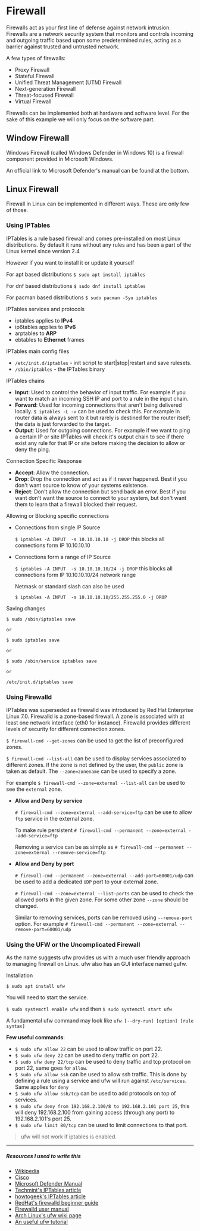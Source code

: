 # Firewall

Firewalls act as your first line of defense against network intrusion. Firewalls are a network security system that monitors and controls incoming and outgoing traffic based upon some predetermined rules, acting as a barrier against trusted and untrusted network.

A few types of firewalls:

  - Proxy Firewall
  - Stateful Firewall
  - Unified Threat Management (UTM) Firewall
  - Next-generation Firewall
  - Threat-focused Firewall
  - Virtual Firewall

Firewalls can be implemented both at hardware and software level. For the sake of this example we will only focus on the software part.

## Window Firewall

Windows Firewall (called Windows Defender in Windows 10) is a firewall component provided in Microsoft Windows.

An official link to Microsoft Defender's manual can be found at the bottom.

## Linux Firewall

Firewall in Linux can be implemented in different ways. These are only few of those.

### Using IPTables

IPTables is a rule based firewall and comes pre-installed on most Linux distributions. By default it runs without any rules and has been a part of the Linux kernel since version 2.4

However if you want to install it or update it yourself

For apt based distributions
`$ sudo apt install iptables`

For dnf based distributions
`$ sudo dnf install iptables`

For pacman based distributions
`$ sudo pacman -Syu iptables`

IPTables services and protocols

  - iptables applies to **IPv4**
  - ip6tables applies to **IPv6**
  - arptables to **ARP**
  - ebtables to **Ethernet** frames

IPTables main config files

  - `/etc/init.d/iptables` - init script to start|stop|restart and save rulesets.
  - `/sbin/iptables` - the IPTables binary

IPTables chains
  
  - **Input**: Used to control the behavior of input traffic. For example if you want to match an incoming SSH IP and port to a rule in the input chain.
  - **Forward**: Used for incoming connections that aren't being delivered locally. `$ iptables -L -v` can be used to check this. For example in router data is always sent to it but rarely is destined for the router itself; the data is just forwarded to the target.
  - **Output**: Used for outgoing connections. For example if we want to ping a certain IP or site IPTables will check it's output chain to see if there exist any rule for that IP or site before making the decision to allow or deny the ping.

Connection Specific Response

  - **Accept**: Allow the connection.
  - **Drop**: Drop the connection and act as if it never happened. Best if you don't want source to know of your systems existence.
  - **Reject**: Don't allow the connection but send back an error. Best if you want don't want the source to connect to your system, but don't want them to learn that a firewall blocked their request.

Allowing or Blocking specific connections
  
  - Connections from single IP Source

    `$ iptables -A INPUT  -s 10.10.10.10 -j DROP` this blocks all connections form IP 10.10.10.10

  - Connections form a range of IP Source

    `$ iptables -A INPUT  -s 10.10.10.10/24 -j DROP` this blocks all connections form IP 10.10.10.10/24 network range

    Netmask or standard slash can also be used

    `$ iptables -A INPUT  -s 10.10.10.10/255.255.255.0 -j DROP`

Saving changes

```
$ sudo /sbin/iptables save

or

$ sudo iptables save

or

$ sudo /sbin/service iptables save

or

/etc/init.d/iptables save
```

### Using Firewalld

IPTables was superseded as firewalld was introduced by Red Hat Enterprise Linux 7.0. Firewalld is a zone-based firewall. A zone is associated with at least one network interface (eth0 for instance). Firewalld provides different levels of security for different connection zones.

`$ firewall-cmd --get-zones` can be used to get the list of preconfigured zones.

`$ firewall-cmd --list-all` can be used to display services associated to different zones. If the zone is not defined by the user, the `public` zone is taken as default. The `--zone=zonename` can be used to specify a zone.

For example `$ firewall-cmd --zone=external --list-all` can be used to see the `external` zone.

* **Allow and Deny by service**

  `# firewall-cmd --zone=external --add-service=ftp` can be use to allow `ftp` service in the external zone.

  To make rule persistent `# firewall-cmd --permanent --zone=external --add-service=ftp`

  Removing a service can be as simple as `# firewall-cmd --permanent --zone=external --remove-service=ftp`

* **Allow and Deny by port**

  `# firewall-cmd --permanent --zone=external --add-port=60001/udp` can be used to add a dedicated `UDP` port to your external zone.

  `# firewall-cmd --zone=external --list-ports` can be used to check the allowed ports in the given zone. For some other zone `--zone` should be changed.

  Similar to removing services, ports can be removed using `--remove-port` option. For example `# firewall-cmd --permanent --zone=external --remove-port=60001/udp`

### Using the UFW or the Uncomplicated Firewall

As the name suggests ufw provides us with a much user friendly approach to managing firewall on Linux. ufw also has an GUI interface named gufw.

Installation

`$ sudo apt install ufw`

You will need to start the service.

`$ sudo systemctl enable ufw` and then `$ sudo systemctl start ufw`

A fundamental ufw command may look like `ufw [--dry-run] [option] [rule syntax]`

**Few useful commands**:

  - `$ sudo ufw allow 22` can be used to allow traffic on port 22.
  - `$ sudo ufw deny 22` can be used to deny traffic on port 22.
  - `$ sudo ufw deny 22/tcp` can be used to deny traffic and tcp protocol on port 22, same goes for `allow`.
  - `$ sudo ufw allow ssh` can be used to allow ssh traffic. This is done by defining a rule using a service and ufw will run against `/etc/services`. Same applies for `deny`
  - `$ sudo ufw allow ssh/tcp` can be used to add protocols on top of services.
  - `$ sudo ufw deny from 192.168.2.100/8 to 192.168.2.101 port 25`, this will deny 192.168.2.100 from gaining access (through any port) to 192.168.2.101's port 25.
  - `$ sudo ufw limit 80/tcp` can be used to limit connections to that port.

> ufw will not work if iptables is enabled.

---

##### Resources I used to write this

- [Wikipedia](https://en.wikipedia.org/wiki/Firewall_(computing))
- [Cisco](https://www.cisco.com/c/en/us/products/security/firewalls/what-is-a-firewall.html)
- [Microsoft Defender Manual](https://support.microsoft.com/en-in/help/4028544/windows-10-turn-microsoft-defender-firewall-on-or-off)
- [Techmint's IPTables article](https://www.tecmint.com/basic-guide-on-iptables-linux-firewall-tips-commands/)
- [howtogeek's IPTables article](https://www.howtogeek.com/177621/the-beginners-guide-to-iptables-the-linux-firewall/)
- [RedHat's firewalld beginner guide](https://www.redhat.com/sysadmin/beginners-guide-firewalld)
- [Firewalld user manual](https://firewalld.org/documentation/man-pages/firewall-cmd.html)
- [Arch Linux's ufw wiki page](https://wiki.archlinux.org/index.php/Uncomplicated_Firewall)
- [An useful ufw tutorial](https://www.linux.com/training-tutorials/introduction-uncomplicated-firewall-ufw/)
